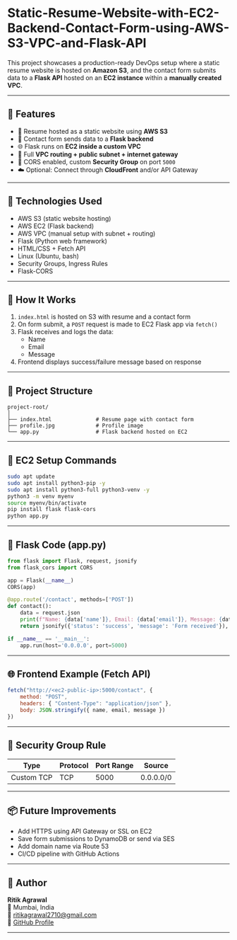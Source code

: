 # Static-Resume-Website-with-EC2-Backend-Contact-Form-using-AWS-S3-VPC-and-Flask-API


This project showcases a production-ready DevOps setup where a static resume website is hosted on **Amazon S3**, and the contact form submits data to a **Flask API** hosted on an **EC2 instance** within a **manually created VPC**.

---

## 🧠 Features

- 📄 Resume hosted as a static website using **AWS S3**
- 🧾 Contact form sends data to a **Flask backend**
- 🌐 Flask runs on **EC2 inside a custom VPC**
- 🔁 Full **VPC routing + public subnet + internet gateway**
- 🔐 CORS enabled, custom **Security Group** on port `5000`
- ☁️ Optional: Connect through **CloudFront** and/or API Gateway

---

## 🔧 Technologies Used

- AWS S3 (static website hosting)
- AWS EC2 (Flask backend)
- AWS VPC (manual setup with subnet + routing)
- Flask (Python web framework)
- HTML/CSS + Fetch API
- Linux (Ubuntu, bash)
- Security Groups, Ingress Rules
- Flask-CORS

---

## 🚀 How It Works

1. `index.html` is hosted on S3 with resume and a contact form
2. On form submit, a `POST` request is made to EC2 Flask app via `fetch()`
3. Flask receives and logs the data:
   - Name
   - Email
   - Message
4. Frontend displays success/failure message based on response

---

## 📁 Project Structure

```
project-root/
│
├── index.html              # Resume page with contact form
├── profile.jpg             # Profile image
└── app.py                  # Flask backend hosted on EC2
```

---

## 🧪 EC2 Setup Commands

```bash
sudo apt update
sudo apt install python3-pip -y
sudo apt install python3-full python3-venv -y
python3 -m venv myenv
source myenv/bin/activate
pip install flask flask-cors
python app.py
```

---

## 🐍 Flask Code (app.py)

```python
from flask import Flask, request, jsonify
from flask_cors import CORS

app = Flask(__name__)
CORS(app)

@app.route('/contact', methods=['POST'])
def contact():
    data = request.json
    print(f"Name: {data['name']}, Email: {data['email']}, Message: {data['message']}")
    return jsonify({'status': 'success', 'message': 'Form received'}), 200

if __name__ == '__main__':
    app.run(host='0.0.0.0', port=5000)
```

---

## 🌐 Frontend Example (Fetch API)

```js
fetch("http://<ec2-public-ip>:5000/contact", {
    method: "POST",
    headers: { "Content-Type": "application/json" },
    body: JSON.stringify({ name, email, message })
})
```

---

## 🔐 Security Group Rule

| Type       | Protocol | Port Range | Source       |
|------------|----------|------------|--------------|
| Custom TCP | TCP      | 5000       | 0.0.0.0/0    |

---

## 📦 Future Improvements

- Add HTTPS using API Gateway or SSL on EC2
- Save form submissions to DynamoDB or send via SES
- Add domain name via Route 53
- CI/CD pipeline with GitHub Actions

---

## 👤 Author

**Ritik Agrawal**  
📍 Mumbai, India  
📧 ritikagrawal2710@gmail.com  
🔗 [GitHub Profile](https://github.com/RitikAg2710)

---
